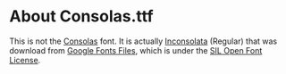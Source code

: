 # About Consolas.ttf

This is not the [Consolas][1] font. It is actually [Inconsolata][2] (Regular)
that was download from [Google Fonts Files][3], which is under the [SIL Open
Font License][4].

[1]: https://en.wikipedia.org/wiki/Consolas
[2]: https://en.wikipedia.org/wiki/Inconsolata
[3]: https://github.com/google/fonts/blob/master/ofl/inconsolata/Inconsolata-Regular.ttf
[4]: https://en.wikipedia.org/wiki/SIL_Open_Font_License
